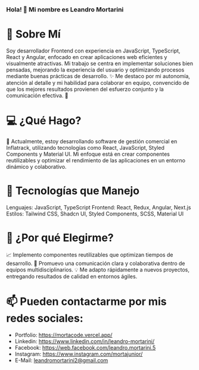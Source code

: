 ### Hola! 👋 Mi nombre es Leandro Mortarini

# 🚀 Sobre Mí

Soy desarrollador Frontend con experiencia en JavaScript, TypeScript, React y Angular, enfocado en crear aplicaciones web eficientes y visualmente atractivas. Mi trabajo se centra en implementar soluciones bien pensadas, mejorando la experiencia del usuario y optimizando procesos mediante buenas prácticas de desarrollo. ✨
Me destaco por mi autonomía, atención al detalle y mi habilidad para colaborar en equipo, convencido de que los mejores resultados provienen del esfuerzo conjunto y la comunicación efectiva. 🤝

# 💻 ¿Qué Hago?

🎯 Actualmente, estoy desarrollando software de gestión comercial en Inflatrack, utilizando tecnologías como React, JavaScript, Styled Components y Material UI. Mi enfoque está en crear componentes reutilizables y optimizar el rendimiento de las aplicaciones en un entorno dinámico y colaborativo.

# 🔧 Tecnologías que Manejo

Lenguajes: JavaScript, TypeScript
Frontend: React, Redux, Angular, Next.js
Estilos: Tailwind CSS, Shadcn UI, Styled Components, SCSS, Material UI

# 🎯 ¿Por qué Elegirme?

📈 Implemento componentes reutilizables que optimizan tiempos de desarrollo.
🤝 Promuevo una comunicación clara y colaborativa dentro de equipos multidisciplinarios.
💡 Me adapto rápidamente a nuevos proyectos, entregando resultados de calidad en entornos ágiles.

# 📫 Pueden contactarme por mis redes sociales:
- Portfolio: https://mortacode.vercel.app/
- Linkedin: https://www.linkedin.com/in/leandro-mortarini/
- Facebook: https://web.facebook.com/leandro.mortarini.5
- Instagram: https://www.instagram.com/mortajunior/
- E-Mail: leandromortarini2@gmail.com




<!--
**leandromortarini2/leandromortarini2** is a ✨ _special_ ✨ repository because its `README.md` (this file) appears on your GitHub profile.

Here are some ideas to get you started:





-->
